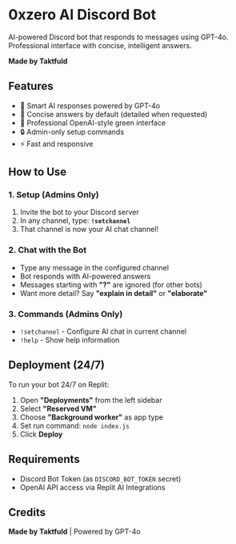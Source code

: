 # 0xzero AI Discord Bot

AI-powered Discord bot that responds to messages using GPT-4o. Professional interface with concise, intelligent answers.

**Made by Taktfuld**

## Features

- 🤖 Smart AI responses powered by GPT-4o
- 💬 Concise answers by default (detailed when requested)
- 🎨 Professional OpenAI-style green interface
- 🔒 Admin-only setup commands
- ⚡ Fast and responsive

## How to Use

### 1. Setup (Admins Only)

1. Invite the bot to your Discord server
2. In any channel, type: **`!setchannel`**
3. That channel is now your AI chat channel!

### 2. Chat with the Bot

- Type any message in the configured channel
- Bot responds with AI-powered answers
- Messages starting with **"?"** are ignored (for other bots)
- Want more detail? Say **"explain in detail"** or **"elaborate"**

### 3. Commands (Admins Only)

- `!setchannel` - Configure AI chat in current channel
- `!help` - Show help information

## Deployment (24/7)

To run your bot 24/7 on Replit:

1. Open **"Deployments"** from the left sidebar
2. Select **"Reserved VM"**
3. Choose **"Background worker"** as app type
4. Set run command: `node index.js`
5. Click **Deploy**

## Requirements

- Discord Bot Token (as `DISCORD_BOT_TOKEN` secret)
- OpenAI API access via Replit AI Integrations

## Credits

**Made by Taktfuld** | Powered by GPT-4o
